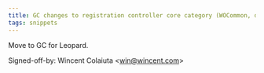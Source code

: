 ```yaml
---
title: GC changes to registration controller core category (WOCommon, db186a6)
tags: snippets
---
```


Move to GC for Leopard.

Signed-off-by: Wincent Colaiuta &lt;win@wincent.com&gt;
